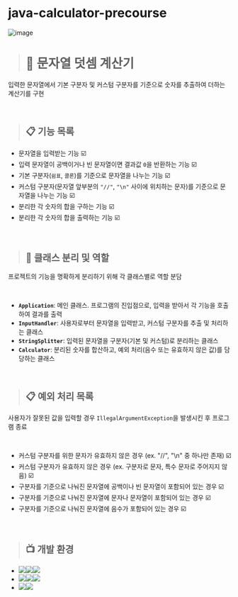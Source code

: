# java-calculator-precourse

![image](https://github.com/user-attachments/assets/7e5f21c4-fd8f-421f-bf5a-a0e75116beb7)

> # 🧮 문자열 덧셈 계산기
입력한 문자열에서 기본 구분자 및 커스텀 구분자를 기준으로 숫자를 추출하여 더하는 계산기를 구현

<br>

> ## 📋 기능 목록
- 문자열을 입력받는 기능 ☑️
- 입력 문자열이 공백이거나 빈 문자열이면 결과값 `0`을 반환하는 기능 ☑️
- 기본 구분자(`쉼표`, `콜론`)를 기준으로 문자열을 나누는 기능 ☑️
- 커스텀 구분자(문자열 앞부분의 `"//"`, `"\n"` 사이에 위치하는 문자)를 기준으로 문자열을 나누는 기능 ☑️
- 분리한 각 숫자의 합을 구하는 기능 ☑️
- 분리한 각 숫자의 합을 출력하는 기능 ☑️

<br>

> ## 📂 클래스 분리 및 역할
프로젝트의 기능을 명확하게 분리하기 위해 각 클래스별로 역할 분담

<br>

- **`Application`**: 메인 클래스. 프로그램의 진입점으로, 입력을 받아서 각 기능을 호출하여 결과를 출력
- **`InputHandler`**: 사용자로부터 문자열을 입력받고, 커스텀 구분자를 추출 및 처리하는 클래스
- **`StringSplitter`**: 입력된 문자열을 구분자(기본 및 커스텀)로 분리하는 클래스
- **`Calculator`**: 분리된 숫자를 합산하고, 예외 처리(음수 또는 유효하지 않은 값)를 담당하는 클래스

<br>

> ## 📋 예외 처리 목록
사용자가 잘못된 값을 입력할 경우 `IllegalArgumentException`을 발생시킨 후 프로그램 종료

<br>

 - 커스텀 구분자를 위한 문자가 유효하지 않은 경우 (ex. "//", "\n" 중 하나만 존재) ☑️
 - 커스텀 구분자가 유효하지 않은 경우 (ex. 구분자로 문자, 특수 문자로 주어지지 않음) ☑️
 - 구분자를 기준으로 나눠진 문자열에 공백이나 빈 문자열이 포함되어 있는 경우 ☑️
 - 구분자를 기준으로 나눠진 문자열에 문자나 문자열이 포함되어 있는 경우 ☑️
 - 구분자를 기준으로 나눠진 문자열에 음수가 포함되어 있는 경우 ☑️

<br>

> ## 📺 개발 환경
- <img src="https://img.shields.io/badge/Build-%23121011?style=for-the-badge"><img src="https://img.shields.io/badge/Gradle-02303A?style=for-the-badge&logo=Gradle&logoColor=white"><img src="https://img.shields.io/badge/8.7-515151?style=for-the-badge">
- <img src="https://img.shields.io/badge/Language-%23121011?style=for-the-badge"><img src="https://img.shields.io/badge/java-%23ED8B00?style=for-the-badge&logo=openjdk&logoColor=white"><img src="https://img.shields.io/badge/21-515151?style=for-the-badge">
- <img src="https://img.shields.io/badge/Project Encoding-%23121011?style=for-the-badge"><img src="https://img.shields.io/badge/UTF 8-EA2328?style=for-the-badge">
